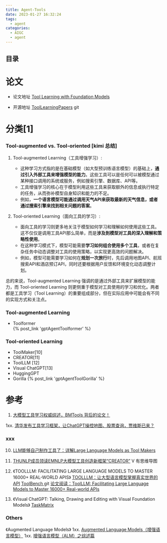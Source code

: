 ```yaml
---
title: Agent-Tools
date: 2023-01-27 16:32:24
tags:
  - agent
categories:
  - AIGC  
  - agent
---
```


<p></p>
<!-- more -->

## 目录
<!-- toc -->

# 论文
+ 论文地址
  [Tool Learning with Foundation Models](https://arxiv.org/pdf/2304.08354.pdf) 

+ 开源地址
 [ToolLearningPapers](https://github.com/thunlp/ToolLearningPapers) git  

# 分类[1]
### Tool-augmented vs. Tool-oriented [kimi 总结]
1. Tool-augmented Learning（工具增强学习）:
   - 这种学习方式指的是在基础模型（如大型预训练语言模型）的基础上，**通过引入外部工具来增强模型的能力**。这些工具可以是任何可以被模型通过某种接口调用的系统或服务，例如搜索引擎、数据库、API等。
   - 工具增强学习的核心在于模型利用这些工具来获取额外的信息或执行特定的任务，从而弥补模型自身知识和能力的不足。
   - 例如，**一个语言模型可能通过调用天气API来获取最新的天气信息，或者通过搜索引擎来找到相关问题的答案**。

2. Tool-oriented Learning（面向工具的学习）:
   - 面向工具的学习则更多地关注于模型如何学习和理解如何使用这些工具。这不仅仅是调用工具API那么简单，而是**涉及到模型对工具的深入理解和策略性使用**。
   - 在这种学习模式下，模型可能需要**学习如何组合使用多个工具**，或者在复杂任务中动态调整对工具的使用策略，以实现更高效的问题解决。
   - 例如，模型可能需要学习如何在**规划一次旅行**时，先后调用地图API、航班搜索API和酒店预订API，同时还要根据用户反馈和环境变化动态调整计划。

总的来说，Tool-augmented Learning 强调的是通过外部工具来扩展模型的能力，而 Tool-oriented Learning 则更侧重于模型对工具使用的学习和优化。两者都是工具学习（Tool Learning）的重要组成部分，但在实际应用中可能会有不同的实现方式和关注点。

### Tool-augmented Learning
+ Toolformer   
{% post_link 'gptAgentToolformer' %}
  
### Tool-oriented Learning
+ ToolMaker[10]
+ CREATOR[11]
+ ToolLLM [12]
+ Visual ChatGPT[13]
+ HuggingGPT
+ Gorilla 
{% post_link 'gptAgentToolGorilla' %} 

# 参考
1. [大模型工具学习权威综述，BMTools 背后的论文！](https://zhuanlan.zhihu.com/p/624459759)

1xx. [清华发布工具学习框架，让ChatGPT操控地图、股票查询，贾维斯已来？](https://blog.csdn.net/xixiaoyaoww/article/details/130278978)

### xxx
10. [LLM能够自己制作工具了：详解Large Language Models as Tool Makers](https://zhuanlan.zhihu.com/p/633654195)  

11. [THUNLP成员领读EMNLP大模型工具创造新框架“CREATOR”](https://www.bilibili.com/video/BV1EN4y1q7Zn/) V 有思维导图 

12. 《TOOLLLM: FACILITATING LARGE LANGUAGE MODELS TO MASTER 16000+ REAL-WORLD APIS》
[TOOLLLM：让大型语言模型掌握真实世界的API](https://zhuanlan.zhihu.com/p/647899563)
[ToolBench ](https://github.com/OpenBMB/ToolBench) git
[论文阅读：ToolLLM: Facilitating Large Language Models to Master 16000+ Real-world APIs](https://blog.csdn.net/Dbox_boom/article/details/134815624)

13. 《Visual ChatGPT: Talking, Drawing and Editing with Visual Foundation Models》
    [TaskMatrix](https://github.com/chenfei-wu/TaskMatrix)
    
    
  
### Others
《Augmented Language Models》 
1xx. [Augmented Language Models（增强语言模型）](https://blog.csdn.net/qq_39388410/article/details/130798125)
1xx. [增强语言模型（ALM）之综述篇](https://zhuanlan.zhihu.com/p/611492200)







